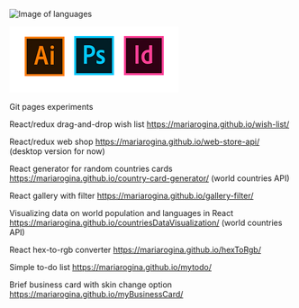 
![Image of languages](https://encrypted-tbn0.gstatic.com/images?q=tbn:ANd9GcSch5zjv-c1NqGhYflOax2qQlJint1U2_0KZsUXnHAQwktUN2nxqimDbxya6aki7Em6Mts&usqp=CAU)

![Image of Adobe](https://raw.githubusercontent.com/mariarogina/mariarogina/main/adobe.png)


Git pages experiments

React/redux drag-and-drop wish list https://mariarogina.github.io/wish-list/

React/redux web shop https://mariarogina.github.io/web-store-api/ (desktop version for now)

React generator for random countries cards https://mariarogina.github.io/country-card-generator/ (world countries API)

React gallery with filter https://mariarogina.github.io/gallery-filter/

Visualizing data on world population and languages in React https://mariarogina.github.io/countriesDataVisualization/ (world countries API) 

React hex-to-rgb converter https://mariarogina.github.io/hexToRgb/

Simple to-do list https://mariarogina.github.io/mytodo/  

Brief business card with skin change option https://mariarogina.github.io/myBusinessCard/

